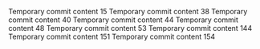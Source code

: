 Temporary commit content 15
Temporary commit content 38
Temporary commit content 40
Temporary commit content 44
Temporary commit content 48
Temporary commit content 53
Temporary commit content 144
Temporary commit content 151
Temporary commit content 154
